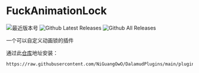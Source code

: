 # FuckAnimationLock
![最近版本号](https://img.shields.io/github/v/release/NiGuangOwO/FuckAnimationLock?style=for-the-badge)
![Github Latest Releases](https://img.shields.io/github/downloads/NiGuangOwO/FuckAnimationLock/latest/total.svg?style=for-the-badge)
![Github All Releases](https://img.shields.io/github/downloads/NiGuangOwO/FuckAnimationLock/total.svg?style=for-the-badge)   

一个可以自定义动画锁的插件

通过此[仓库](https://github.com/NiGuangOwO/DalamudPlugins)地址安装：

```
https://raw.githubusercontent.com/NiGuangOwO/DalamudPlugins/main/pluginmaster.json
```
